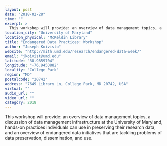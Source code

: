 ```yaml
---
layout: post
date: "2018-02-28"
time: ""
excerpt: >
  This workshop will provide: an overview of data management topics, a discussion of data management infrastructure at the University of ...
location_city: "University of Maryland"
location_physical: "McKeldin Library"
title: "Endangered Data Practices: Workshop"
author: "Joseph Koivisto"
website: "http://mith.umd.edu/research/endangered-data-week/"
email: "jkoivist@umd.edu"
latitude: "38.9859704"
longitude: "-76.9450882"
locality: "College Park"
region: "MD"
postalcode: "20742"
address: "7649 Library Ln, College Park, MD 20742, USA"
virtual: ""
audio_url: ""
video_url: ""
category: 2018
---
```


This workshop will provide: an overview of data management topics, a discussion of data management infrastructure at the University of Maryland, hands-on practices individuals can use in preserving their research data, and an overview of endangered data initiatives that are tackling problems of data preservation, dissemination, and use.
